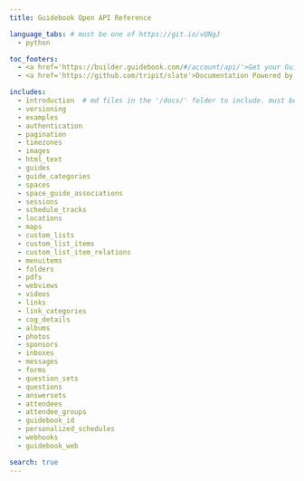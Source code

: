 ```yaml
---
title: Guidebook Open API Reference

language_tabs: # must be one of https://git.io/vQNgJ
  - python

toc_footers:
  - <a href='https://builder.guidebook.com/#/account/api/'>Get your Guidebook API Key</a>
  - <a href='https://github.com/tripit/slate'>Documentation Powered by Slate</a>

includes:
  - introduction  # md files in the '/docs/' folder to include. must be all lowercase no spaces
  - versioning
  - examples
  - authentication
  - pagination
  - timezones
  - images
  - html_text
  - guides
  - guide_categories
  - spaces
  - space_guide_associations
  - sessions
  - schedule_tracks
  - locations
  - maps
  - custom_lists
  - custom_list_items
  - custom_list_item_relations
  - menuitems
  - folders
  - pdfs
  - webviews
  - videos
  - links
  - link_categories
  - cog_details
  - albums
  - photos
  - sponsors
  - inboxes
  - messages
  - forms
  - question_sets
  - questions
  - answersets
  - attendees
  - attendee_groups
  - guidebook_id
  - personalized_schedules
  - webhooks
  - guidebook_web

search: true
---
```

